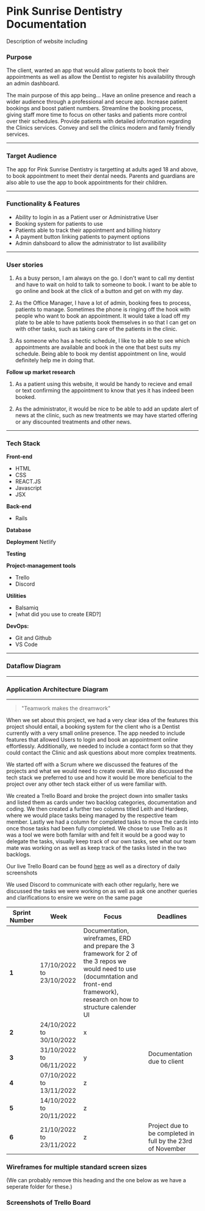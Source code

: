 # **Pink Sunrise Dentistry Documentation**

Description of website including
### **Purpose**
The client, wanted an app that would allow patients to book their appointments as well as allow the Dentist to register his availability through an admin dashboard.

The main purpose of this app being...
Have an online presence and reach a wider audience through a professional and secure app.
Increase patient bookings and boost patient numbers.
Streamline the booking process, giving staff more time to focus on other tasks and patients more control over their schedules.
Provide patients with detailed information regarding the Clinics services.
Convey and sell the clinics modern and family friendly services.
***
### **Target Audience**
The app for Pink Sunrise Dentistry is targetting at adults aged 18 and above, to book appointment to meet their dental needs. Parents and guardians are also able to use the app to book appointments for their children.
***
### **Functionality & Features**
- Ability to login in as a Patient user or Administrative User
- Booking system for patients to use
- Patients able to track their appointment and billing history
- A payment button linking patients to payment options
- Admin dahsboard to allow the administrator to list availibility

***


### **User stories**
1. As a busy person, I am always on the go. I don't want to call my dentist and have to wait on hold to talk to someone to book. I want to be able to go online and book at the click of a button and get on with my day.

2. As the Office Manager, I have a lot of admin, booking fees to process, patients to manage. Sometimes the phone is ringing off the hook with people who want to book an appointment. It would take a load off my plate to be able to have patients book themselves in so that I can get on with other tasks, such as taking care of the patients in the clinic.

3. As someone who has a hectic schedule, I like to be able to see which appointments are available and book in the one that best suits my schedule. Being able to book my dentist appointment on line, would definitely help me in doing that.

**Follow up market research**
1. As a patient using this website, it would be handy to recieve and email or text confirming the appointment to know that yes it has indeed been booked.

2. As the administrator, it would be nice to be able to add an update alert of news at the clinic, such as new treatments we may have started offering or any discounted treatments and other news.

***
### **Tech Stack**
**Front-end**
- HTML
- CSS 
- REACT.JS
- Javascript
- JSX

**Back-end**
- Rails

**Database**

**Deployment**
Netlify

**Testing** 

**Project-management tools**
- Trello
- Discord

**Utilities** 
- Balsamiq
- [what did you use to create ERD?]

**DevOps:**
- Git and Github
- VS Code
***
### **Dataflow Diagram**
***
### **Application Architecture Diagram**
***

> "Teamwork makes the dreamwork"

When we set about this project, we had a very clear idea of the features this project should entail, a booking system for the client who is a Dentist currently with a very small online presence. The app needed to include features that allowed Users to login and book an appointment online effortlessly. Additionally, we needed to include a contact form so that they could contact the Clinic and ask questions about more complex treatments. 

We started off with a Scrum where we discussed the features of the projects and what we would need to create overall. We also discussed the tech stack we preferred to use and how it would be more beneficial to the project over any other tech stack either of us were familiar with.

We created a Trello Board and broke the project down into smaller tasks and listed them as cards under two backlog categories, documentation and coding. We then created a further two columns titled Leith and Hardeep, where we would place tasks being managed by the respective team member. Lastly we had a column for completed tasks to move the cards into once those tasks had been fully completed. We chose to use Trello as it was a tool we were both familar with and felt it would be a good way to delegate the tasks, visually keep track of our own tasks, see what our team mate was working on as well as keep track of the tasks listed in the two backlogs.

Our live Trello Board can be found [here](https://trello.com/b/GTJg7qxU/dentist-booking-system-website) as well as a directory of daily screenshots 

We used Discord to communicate with each other regularly, here we discussed the tasks we were working on as well as ask one another queries and clarifications to ensire we were on the same page

| Sprint Number | Week | Focus | Deadlines|
|---|---|---|---|
| **1** | 17/10/2022 to 23/10/2022 | Documentation, wireframes, ERD and prepare the 3 framework for 2 of the 3 repos we would need to use (documntation and front-end framework), research on how to structure calender UI| |
| **2** | 24/10/2022 to 30/10/2022 | x | |
| **3** | 31/10/2022 to 06/11/2022 | y | Documentation due to client |
| **4** | 07/10/2022 to 13/11/2022 | z | |
| **5** | 14/10/2022 to 20/11/2022 | z | |
| **6** | 21/10/2022 to 23/11/2022 | z | Project due to be completed in full by the 23rd of November |

### **Wireframes for multiple standard screen sizes**
(We can probably remove this heading and the one below as we have a seperate folder for these.)
### **Screenshots of Trello Board**